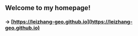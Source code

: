 ## Welcome to my homepage!
### &rarr; [https://leizhang-geo.github.io](https://leizhang-geo.github.io)
